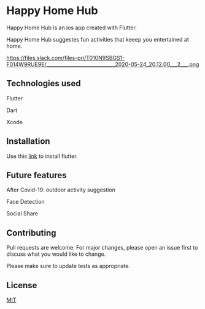 # Happy Home Hub

Happy Home Hub is an ios app created with Flutter.

Happy Home Hub suggestes fun activities that keeep you entertained at home. 


https://files.slack.com/files-pri/T010N9SBGS1-F014W9RUE9E/____________________________2020-05-24_20.12.00___2___.png


## Technologies used
Flutter

Dart

Xcode

## Installation

Use this [link](https://flutter.dev/docs/get-started/install) to install flutter.

## Future features

After Covid-19: outdoor activity suggestion

Face Detection

Social Share

## Contributing
Pull requests are welcome. For major changes, please open an issue first to discuss what you would like to change.

Please make sure to update tests as appropriate.

## License
[MIT](https://choosealicense.com/licenses/mit/)
